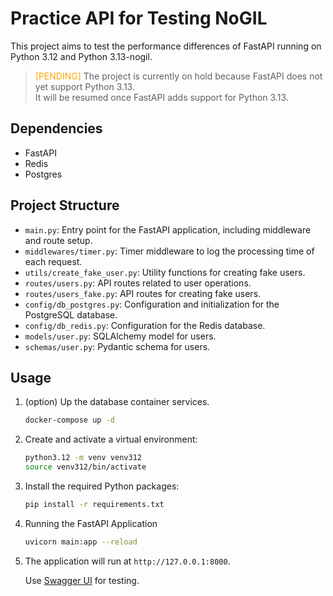 # Practice API for Testing NoGIL

This project aims to test the performance differences of FastAPI running on Python 3.12 and Python 3.13-nogil.

> <span style="color: orange">[PENDING]</span> The project is currently on hold because FastAPI does not yet support Python 3.13.<br/>
> It will be resumed once FastAPI adds support for Python 3.13.

## Dependencies

- FastAPI
- Redis
- Postgres

## Project Structure

- `main.py`: Entry point for the FastAPI application, including middleware and route setup.
- `middlewares/timer.py`: Timer middleware to log the processing time of each request.
- `utils/create_fake_user.py`: Utility functions for creating fake users.
- `routes/users.py`: API routes related to user operations.
- `routes/users_fake.py`: API routes for creating fake users.
- `config/db_postgres.py`: Configuration and initialization for the PostgreSQL database.
- `config/db_redis.py`: Configuration for the Redis database.
- `models/user.py`: SQLAlchemy model for users.
- `schemas/user.py`: Pydantic schema for users.

## Usage

1. (option) Up the database container services.

   ```bash
   docker-compose up -d
   ```

2. Create and activate a virtual environment:
   ```bash
   python3.12 -m venv venv312
   source venv312/bin/activate
   ```
3. Install the required Python packages:

   ```bash
   pip install -r requirements.txt
   ```

4. Running the FastAPI Application

   ```bash
   uvicorn main:app --reload
   ```

5. The application will run at `http://127.0.0.1:8000`.

   Use [Swagger UI](http://127.0.0.1:8000/docs) for testing.
